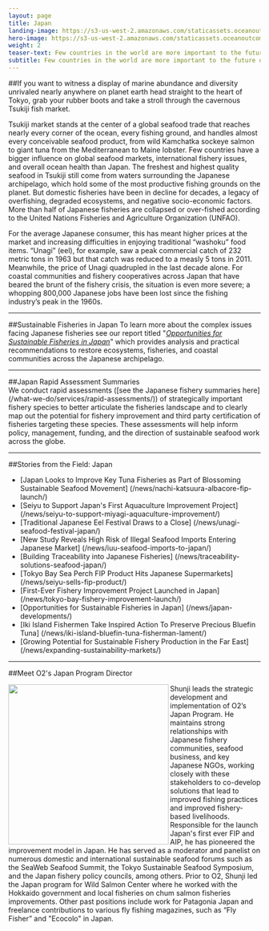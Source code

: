 ```yaml
---
layout: page
title: Japan
landing-image: https://s3-us-west-2.amazonaws.com/staticassets.oceanoutcomes.org/rollover+images/japanese-fisheries-hover.jpg
hero-image: https://s3-us-west-2.amazonaws.com/staticassets.oceanoutcomes.org/hero+photos/japanesefisherieshero.jpg
weight: 2
teaser-text: Few countries in the world are more important to the future of the global fisheries and the sustainability of global seafood supplies than Japan. Bottom line, sustainable fisheries will not be possible without Japan playing a constructive role.
subtitle: Few countries in the world are more important to the future of the global fisheries and the sustainability of global seafood supplies than Japan.
---
```


##If you want to witness a display of marine abundance and diversity unrivaled nearly anywhere on planet earth head straight to the heart of Tokyo, grab your rubber boots and take a stroll through the cavernous Tsukiji fish market.

Tsukiji market stands at the center of a global seafood trade that reaches nearly every corner of the ocean, every fishing ground, and handles almost every conceivable seafood product, from wild Kamchatka sockeye salmon to giant tuna from the Mediterranean to Maine lobster. Few countries have a bigger influence on global seafood markets, international fishery issues, and overall ocean health than Japan. The freshest and highest quality seafood in Tsukiji still come from waters surrounding the Japanese archipelago, which hold some of the most productive fishing grounds on the planet. But domestic fisheries have been in decline for decades, a legacy of overfishing, degraded ecosystems, and negative socio-economic factors. More than half of Japanese fisheries are collapsed or over-fished according to the United Nations Fisheries and Agriculture Organization (UNFAO). 

For the average Japanese consumer, this has meant higher prices at the market and increasing difficulties in enjoying traditional “washoku” food items. “Unagi” (eel), for example, saw a peak commercial catch of 232 metric tons in 1963 but that catch was reduced to a measly 5 tons in 2011. Meanwhile, the price of Unagi quadrupled in the last decade alone. For coastal communities and fishery cooperatives across Japan that have beared the brunt of the fishery crisis, the situation is even more severe; a whopping 800,000 Japanese jobs have been lost since the fishing industry’s peak in the 1960s.

---
##Sustainable Fisheries in Japan
To learn more about the complex issues facing Japanese fisheries see our report titled "<a href="https://s3-us-west-2.amazonaws.com/staticassets.oceanoutcomes.org/supporting+documents/OceanOutcomesJapanOppReport.pdf" target="_blank">*Opportunities for Sustainable Fisheries in Japan*</a>" which provides analysis and practical recommendations to restore ecosystems, fisheries, and coastal communities across the Japanese archipelago.

---
##Japan Rapid Assessment Summaries  
We conduct rapid assessments ([see the Japanese fishery summaries here] (/what-we-do/services/rapid-assessments/)) of strategically important fishery species to better articulate the fisheries landscape and to clearly map out the potential for fishery improvement and third party certification of fisheries targeting these species. These assessments will help inform policy, management, funding, and the direction of sustainable seafood work across the globe.

---
##Stories from the Field: Japan

* [Japan Looks to Improve Key Tuna Fisheries as Part of Blossoming Sustainable Seafood Movement] (/news/nachi-katsuura-albacore-fip-launch/)
* [Seiyu to Support Japan's First Aquaculture Improvement Project] (/news/seiyu-to-support-miyagi-aquaculture-improvement/)
* [Traditional Japanese Eel Festival Draws to a Close] (/news/unagi-seafood-festival-japan/)
* [New Study Reveals High Risk of Illegal Seafood Imports Entering Japanese Market] (/news/iuu-seafood-imports-to-japan/)
* [Building Traceability into Japanese Fisheries] (/news/traceability-solutions-seafood-japan/)
* [Tokyo Bay Sea Perch FIP Product Hits Japanese Supermarkets] (/news/seiyu-sells-fip-product/)
* [First-Ever Fishery Improvement Project Launched in Japan] (/news/tokyo-bay-fishery-improvement-launch/)
* [Opportunities for Sustainable Fisheries in Japan] (/news/japan-developments/)
* [Iki Island Fishermen Take Inspired Action To Preserve Precious Bluefin Tuna] (/news/iki-island-bluefin-tuna-fisherman-lament/)
* [Growing Potential for Sustainable Fishery Production in the Far East] (/news/expanding-sustainability-markets/)

---

##Meet O2's Japan Program Director

<img align="left" src="https://s3-us-west-2.amazonaws.com/staticassets.oceanoutcomes.org/staff+photos/shunjistaffphoto1.jpg" width="320" height="320"> Shunji leads the strategic development and implementation of O2’s Japan Program. He maintains strong relationships with Japanese fishery communities, seafood business, and key Japanese NGOs, working closely with these stakeholders to co-develop solutions that lead to improved fishing practices and improved fishery-based livelihoods. Responsible for the launch Japan's first ever FIP and AIP, he has pioneered the improvement model in Japan. He has served as a moderator and panelist on numerous domestic and international sustainable seafood forums such as the SeaWeb Seafood Summit, the Tokyo Sustainable Seafood Symposium, and the Japan fishery policy councils, among others. Prior to O2, Shunji led the Japan program for Wild Salmon Center where he worked with the Hokkaido government and local fisheries on chum salmon fisheries improvements. Other past positions include work for Patagonia Japan and freelance contributions to various fly fishing magazines, such as “Fly Fisher” and "Ecocolo" in Japan.
